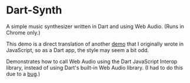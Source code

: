 # Dart-Synth #

A simple music synthesizer written in Dart and using Web Audio. (Runs in Chrome only.)

This demo is a direct translation of another [demo][1] that I originally wrote in JavaScript, so as a Dart app, the style may seem a bit odd.

Demonstrates how to call Web Audio using the Dart JavaScript Interop library, instead of using Dart's built-in Web Audio library. (I had to do this due to a [bug][2].)

[1]: https://github.com/skybrian/midiplayer
[2]: https://code.google.com/p/dart/issues/detail?id=9739
